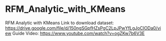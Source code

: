 # RFM_Analytic_with_KMeans
RFM Analytic with KMeans
Link to download dataset: https://drive.google.com/file/d/150ngSGpfHZsPgC2LpJPwYfLgJoCIODa0/view
Guide Video: https://www.youtube.com/watch?v=ogZKw7b6V3E
